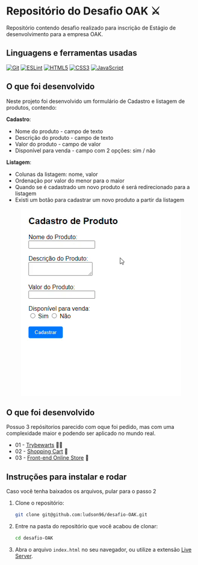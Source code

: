# Repositório do Desafio OAK ⚔️

 Repositório contendo desafio realizado para inscrição de Estágio de desenvolvimento para a empresa OAK.

## Linguagens e ferramentas usadas

[![Git][Git-logo]][Git-url]
[![ESLint][ESLint-logo]][ESLint-url]
[![HTML5][HTML5-logo]][HTML5-url]
[![CSS3][CSS3-logo]][CSS3-url]
[![JavaScript][JavaScript-logo]][JavaScript-url]

## O que foi desenvolvido

Neste projeto foi desenvolvido um formulário de Cadastro e listagem de produtos, contendo:

𝐂𝐚𝐝𝐚𝐬𝐭𝐫𝐨:
  - Nome do produto - campo de texto
  - Descrição do produto - campo de texto
  - Valor do produto - campo de valor
  - Disponível para venda - campo com 2 opções: sim / não

𝐋𝐢𝐬𝐭𝐚𝐠𝐞𝐦:
  - Colunas da listagem: nome, valor
  - Ordenação por valor do menor para o maior
  - Quando se é cadastrado um novo produto é será redirecionado para a listagem
  - Existi um botão para cadastrar um novo produto a partir da listagem

<div align="center">

![Exemplo de funcionamento do projeto][project-demo]

</div>

## O que foi desenvolvido
Possuo 3 repósitorios parecido com oque foi pedido, mas com uma complexidade maior e podendo ser aplicado no mundo real.

- 01 - [Trybewarts][Trybe Warts-url] 🧙🏽
- 02 - [Shopping Cart][Shopping Cart-url] 🛒
- 03 - [Front-end Online Store][Front-end Online Store-url] 🛒

## Instruções para instalar e rodar

Caso você tenha baixados os arquivos, pular para o passo 2

1. Clone o repositório:

    ```bash
    git clone git@github.com:ludson96/desafio-OAK.git
    ```

1. Entre na pasta do repositório que você acabou de clonar:

    ```bash
    cd desafio-OAK
    ```

1. Abra o arquivo `index.html` no seu navegador, ou utilize a extensão [Live Server][Live Server].

[Live Server]: https://marketplace.visualstudio.com/items?itemName=ritwickdey.LiveServer
[Git-logo]: https://img.shields.io/badge/git-%23F05033.svg?style=for-the-badge&logo=git&logoColor=white
[Git-url]: https://git-scm.com
[ESLint-logo]: https://img.shields.io/badge/ESLint-4B3263?style=for-the-badge&logo=eslint&logoColor=white
[ESLint-url]: https://eslint.org/
[HTML5-logo]: https://img.shields.io/badge/html5-%23E34F26.svg?style=for-the-badge&logo=html5&logoColor=white
[HTML5-url]: https://developer.mozilla.org/pt-BR/docs/Web/HTML
[CSS3-logo]: https://img.shields.io/badge/css3-%231572B6.svg?style=for-the-badge&logo=css3&logoColor=white
[CSS3-url]: https://developer.mozilla.org/pt-BR/docs/Web/CSS
[JavaScript-logo]: https://img.shields.io/badge/javascript-%23323330.svg?style=for-the-badge&logo=javascript&logoColor=%23F7DF1E
[JavaScript-url]: https://www.javascript.com/
[project-demo]: ./project-demo.gif
[Trybe Warts-url]: https://github.com/Ludson96/project-trybe-warts
[Shopping Cart-url]: https://github.com/Ludson96/project-shopping-cart
[Front-end Online Store-url]: https://github.com/Ludson96/project-frontend-online-store
